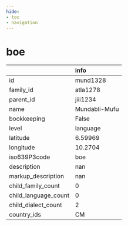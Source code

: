 ```yaml
---
hide:
- toc
- navigation
---
```

# boe
|                      | info          |
|:---------------------|:--------------|
| id                   | mund1328      |
| family_id            | atla1278      |
| parent_id            | jiii1234      |
| name                 | Mundabli-Mufu |
| bookkeeping          | False         |
| level                | language      |
| latitude             | 6.59969       |
| longitude            | 10.2704       |
| iso639P3code         | boe           |
| description          | nan           |
| markup_description   | nan           |
| child_family_count   | 0             |
| child_language_count | 0             |
| child_dialect_count  | 2             |
| country_ids          | CM            |